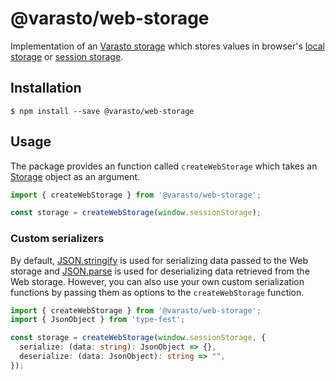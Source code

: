 # @varasto/web-storage

Implementation of an [Varasto storage] which stores values in browser's
[local storage] or [session storage].

[varasto storage]: https://www.npmjs.com/package/@varasto/storage
[local storage]: https://developer.mozilla.org/en-US/docs/Web/API/Window/localStorage
[session storage]: https://developer.mozilla.org/en-US/docs/Web/API/Window/sessionStorage

## Installation

```shell
$ npm install --save @varasto/web-storage
```

## Usage

The package provides an function called `createWebStorage` which takes an
[Storage] object as an argument.

[storage]: https://developer.mozilla.org/en-US/docs/Web/API/Storage

```TypeScript
import { createWebStorage } from '@varasto/web-storage';

const storage = createWebStorage(window.sessionStorage);
```

### Custom serializers

By default, [JSON.stringify] is used for serializing data passed to the Web
storage and [JSON.parse] is used for deserializing data retrieved from the
Web storage. However, you can also use your own custom serialization functions
by passing them as options to the `createWebStorage` function.

[json.stringify]: https://developer.mozilla.org/en-US/docs/Web/JavaScript/Reference/Global_Objects/JSON/stringify
[json.parse]: https://developer.mozilla.org/en-US/docs/Web/JavaScript/Reference/Global_Objects/JSON/parse

```TypeScript
import { createWebStorage } from '@varasto/web-storage';
import { JsonObject } from 'type-fest';

const storage = createWebStorage(window.sessionStorage, {
  serialize: (data: string): JsonObject => {},
  deserialize: (data: JsonObject): string => "",
});
```
